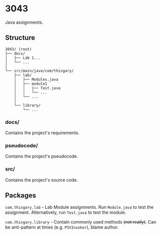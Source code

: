 # 3043

Java assignments.

## Structure

```
3043/ (root)
├── docs/
│   ├── Lab 1...
│   └── ...
│
└── src/main/java/com/thisgary/ 
    ├── lab/
    │   ├── Modules.java
    │   ├── module1
    │   │   ├── Test.java
    │   │   └── ...
    │   └── ...
    │
    └── library/
        └── ...
```

### docs/

Contains the project's requirements.

### pseudocode/

Contains the project's pseudocode.

### src/

Contains the project's source code.

## Packages

`com.thisgary.lab` - 
Lab Module assignments. 
Run `Module.java` to test the assignment.
Alternatively, run `Test.java` to test the module.

`com.thisgary.library` - 
Contain commonly used methods ~~(not really)~~. 
Can be anti-pattern at times (e.g. `PSVInvoker`), 
blame author.
